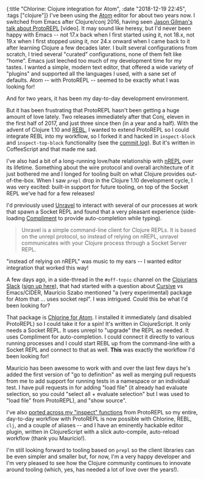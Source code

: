 {:title "Chlorine: Clojure integration for Atom",
 :date "2018-12-19 22:45",
 :tags ["clojure"]}
I've been using the [Atom](https://atom.io) editor for about two years now.
I switched from Emacs after Clojure/conj 2016, having seen
[Jason Gilman's talk about ProtoREPL](https://youtu.be/buPPGxOnBnk) [video].
It may sound like
heresy, but I'd never been happy with Emacs<!-- more --> -- not 17.x back when I first
started using it, not 18.x, not 19.x when I first stopped using it, nor 24.x onward
when I came back to it after learning Clojure a few decades later. I built
several configurations from scratch, I tried several "curated" configurations,
none of them felt like "home". Emacs just leeched too much of my development
time for my tastes. I wanted a simple, modern text editor, that offered a wide
variety of "plugins" and supported all the languages I used, with a sane set of
defaults. Atom -- with ProtoREPL -- seemed to be exactly what I was looking for!

And for two years, it has been my day-to-day development environment.

But it has been frustrating that ProtoREPL hasn't been getting a huge amount of
love lately. Two releases immediately after that Conj, eleven in the first
half of 2017, and just three since then (in a year and a half).
With the advent of Clojure 1.10 and
[REBL](https://github.com/cognitect-labs/REBL-distro), I wanted to extend
ProtoREPL so I could integrate REBL into my workflow, so I forked it and
hacked in `inspect-block` and `inspect-top-block` functionality (see the
[commit log](https://github.com/seancorfield/proto-repl/compare/4b13ebf9d0f1e228ab7800c4bc54fe071bacf29e...master)). But it's written in
CoffeeScript and that made me sad.

I've also had a bit of a long-running love/hate relationship with
[nREPL](https://github.com/nrepl/nrepl) over its lifetime. Something about the
wire protocol and overall architecture of it just bothered me and I longed for
tooling built on what Clojure provides out-of-the-box. When I saw `prepl` drop
in the Clojure 1.10 development cycle, I was very excited: built-in support for
future tooling, on top of the Socket REPL we've had for a few releases!

I'd previously used [Unravel](https://github.com/Unrepl/unravel) to interact
with several of our processes at work that spawn a Socket REPL and found that a
very pleasant experience (side-loading [Compliment](https://github.com/Unrepl/unravel)
to provide auto-completion while typing).

> Unravel is a simple command-line client for Clojure REPLs. It is based on the unrepl protocol, so instead of relying on nREPL, unravel communicates with your Clojure process through a Socket Server REPL.

"instead of relying on nREPL" was music to my ears -- I wanted editor integration
that worked this way!

A few days ago, in a side-thread in the `#off-topic` channel on the
[Clojurians Slack](https://clojurians.slack.com) ([sign up here](http://clojurians.net/)),
that had started with a question about [Cursive](https://cursive-ide.com/) vs
Emacs/CIDER, Maurício Szabo mentioned "a (very experimental) package for Atom
that ... uses socket repl". I was intrigued. Could this be what I'd been
looking for?

That package is [Chlorine for Atom](https://atom.io/packages/chlorine).
I installed it immediately (and disabled ProtoREPL) so I could take it for a
spin! It's written in ClojureScript. It only needs a Socket REPL. It uses
unrepl to "upgrade" the REPL as needed. It uses Compliment for auto-completion.
I could connect it directly to various running processes and I could start
REBL up from the command-line with a Socket REPL and connect to that as well.
**This** was exactly the workflow I'd been looking for!

Maurício has been awesome to work with and over the last few days he's added
the first version of "go to definition" as well as merging pull requests from
me to add support for running tests in a namespace or an individual test. I
have pull requests in for adding "load file" (it already had evaluate selection,
so you could "select all + evaluate selection" but I was used to "load file"
from ProtoREPL), and "show source".

I've also [ported across my "inspect" functions](https://github.com/seancorfield/atom-chlorine/commit/b5c4ec4fbe2572a97882e595f6280fec15592114) from ProtoREPL so my entire,
day-to-day workflow with ProtoREPL is now possible with Chlorine, REBL, `clj`, and
a couple of aliases -- and I have an eminently hackable editor plugin, written
in ClojureScript with a slick auto-compile, auto-reload workflow (thank you
Maurício!).

I'm still looking forward to tooling based on `prepl` so the client libraries
can be even simpler and smaller but, for now, I'm a very happy developer and
I'm very pleased to see how the Clojure community continues to innovate around
tooling (which, yes, has needed a lot of love over the years!).
